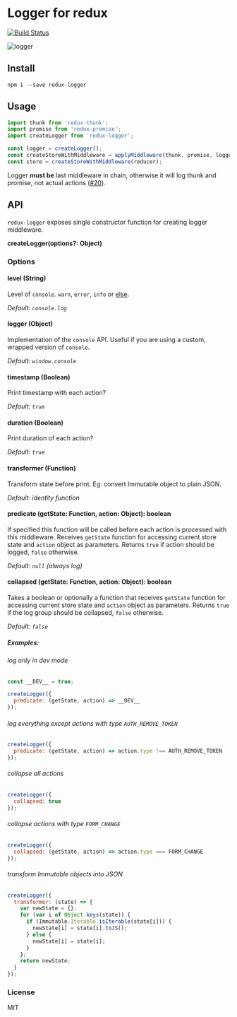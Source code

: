 # Logger for redux
[![Build Status](https://travis-ci.org/fcomb/redux-logger.svg?branch=master)](https://travis-ci.org/fcomb/redux-logger)

![logger](http://i.imgur.com/qhcz1OD.png)

## Install
`npm i --save redux-logger`

## Usage
```javascript
import thunk from 'redux-thunk';
import promise from 'redux-promise';
import createLogger from 'redux-logger';

const logger = createLogger();
const createStoreWithMiddleware = applyMiddleware(thunk, promise, logger)(createStore);
const store = createStoreWithMiddleware(reducer);
```
Logger **must be** last middleware in chain, otherwise it will log thunk and promise, not actual actions ([#20](https://github.com/fcomb/redux-logger/issues/20)).

## API

`redux-logger` exposes single constructor function for creating logger middleware.  

__createLogger(options?: Object)__

### Options

#### __level (String)__
Level of `console`. `warn`, `error`, `info` or [else](https://developer.mozilla.org/en/docs/Web/API/console).

*Default: `console.log`*

#### __logger (Object)__
Implementation of the `console` API. Useful if you are using a custom, wrapped version of `console`.

*Default: `window.console`*

#### __timestamp (Boolean)__
Print timestamp with each action?

*Default: `true`*

#### __duration (Boolean)__
Print duration of each action?

*Default: `true`*

#### __transformer (Function)__
Transform state before print. Eg. convert Immutable object to plain JSON.

*Default: identity function*

#### __predicate (getState: Function, action: Object): boolean__
If specified this function will be called before each action is processed with this middleware.
Receives `getState` function for  accessing current store state and `action` object as parameters. Returns `true` if action should be logged, `false` otherwise.

*Default: `null` (always log)*

#### __collapsed (getState: Function, action: Object): boolean__
Takes a boolean or optionally a function that receives `getState` function for accessing current store state and `action` object as parameters. Returns `true` if the log group should be collapsed, `false` otherwise.

*Default: `false`*

##### Examples:
###### log only in dev mode
```javascript
const __DEV__ = true;

createLogger({
  predicate: (getState, action) => __DEV__
});
```

###### log everything except actions with type `AUTH_REMOVE_TOKEN`
```javascript
createLogger({
  predicate: (getState, action) => action.type !== AUTH_REMOVE_TOKEN
});
```

###### collapse all actions
```javascript
createLogger({
  collapsed: true
});
```

###### collapse actions with type `FORM_CHANGE`
```javascript
createLogger({
  collapsed: (getState, action) => action.type === FORM_CHANGE
});
```

###### transform Immutable objects into JSON
```javascript
createLogger({
  transformer: (state) => {
    var newState = {};
    for (var i of Object.keys(state)) {
      if (Immutable.Iterable.isIterable(state[i])) {
        newState[i] = state[i].toJS();
      } else {
        newState[i] = state[i];
      }
    };
    return newState;
  }
});
```


### License
MIT
